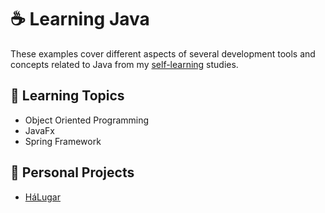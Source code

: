 # ☕ Learning Java

These examples cover different aspects of several development tools and concepts related to Java from my [self-learning](https://github.com/DanielBrito/self-learning) studies.

## :bookmark_tabs: Learning Topics

- Object Oriented Programming
- JavaFx
- Spring Framework
  

## :rocket: Personal Projects

- [HáLugar](https://github.com/HaLugar)
